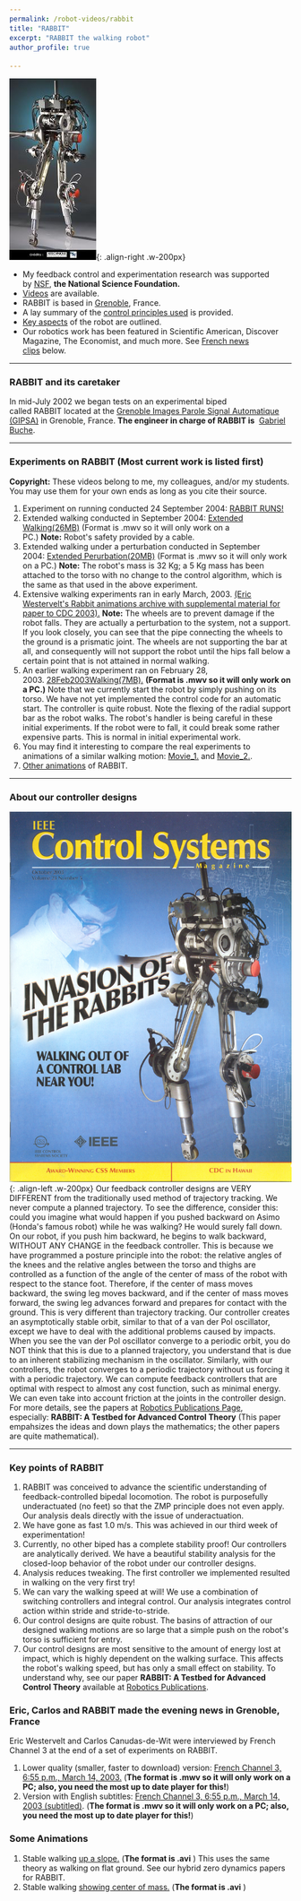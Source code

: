 ```yaml
---
permalink: /robot-videos/rabbit
title: "RABBIT"
excerpt: "RABBIT the walking robot"
author_profile: true

---
```

![RABBIT](/images/rabbit-1.jpg){: .align-right .w-200px}
*   My feedback control and experimentation research was supported by [NSF](http://nsf.gov/), **the National Science Foundation.**
*   [Videos](#Videos) are available.
*   RABBIT is based in [Grenoble](http://en.wikipedia.org/wiki/Grenoble), France.
*   A lay summary of the [control principles used](#Controller) is provided.
*   [Key aspects](#key-points-of-rabbit) of the robot are outlined.
*   Our robotics work has been featured in Scientific American, Discover Magazine, The Economist, and much more. See [French news clips](#eric-carlos-and-rabbit-made-the-evening-news-in-grenoble-france) below.

* * *

### RABBIT and its caretaker

In mid-July 2002 we began tests on an experimental biped called RABBIT located at the [Grenoble Images Parole Signal Automatique (GIPSA)](https://www.gipsa-lab.grenoble-inp.fr/) in Grenoble, France. **The engineer in charge of RABBIT is**  [Gabriel Buche](mailto:Gabriel.Buche@inpg.fr).

* * *

### <a name="Videos"></a>Experiments on RABBIT (Most current work is listed first)

**Copyright:** These videos belong to me, my colleagues, and/or my students. You may use them for your own ends as long as you cite their source.

1.  Experiment on running conducted 24 September 2004: [RABBIT RUNS!](/robot-videos/rabbit/initial-rabbit-experiment)
2.  Extended walking conducted in September 2004: [Extended Walking(26MB)](http://websites.umich.edu/~grizzlefacultyafs/vids/ExtendedWalking23Sept2004.wmv) (Format is .mwv so it will only work on a PC.) **Note:** Robot's safety provided by a cable.
3.  Extended walking under a perturbation conducted in September 2004: [Extended Perurbation(20MB)](http://websites.umich.edu/~grizzlefacultyafs/vids/Extended_Perturbation_23Sept2004.wmv) (Format is .mwv so it will only work on a PC.) **Note:** The robot's mass is 32 Kg; a 5 Kg mass has been attached to the torso with no change to the control algorithm, which is the same as that used in the above experiment.
4.  Extensive walking experiments ran in early March, 2003. [(Eric Westervelt's Rabbit animations archive with supplemental material for paper to CDC 2003).](/files/westervelt-rabbit.zip) **Note:** The wheels are to prevent damage if the robot falls. They are actually a perturbation to the system, not a support. If you look closely, you can see that the pipe connecting the wheels to the ground is a prismatic joint. The wheels are not supporting the bar at all, and consequently will not support the robot until the hips fall below a certain point that is not attained in normal walking.
5.  An earlier walking experiment ran on February 28, 2003. [28Feb2003Walking(7MB).](http://websites.umich.edu/~grizzlefacultyafs/vids/GrenobleFeb2003.wmv) **(Format is .mwv so it will only work on a PC.)** Note that we currently start the robot by simply pushing on its torso. We have not yet implemented the control code for an automatic start. The controller is quite robust. Note the flexing of the radial support bar as the robot walks. The robot's handler is being careful in these initial experiments. If the robot were to fall, it could break some rather expensive parts. This is normal in initial experimental work.
6.  You may find it interesting to compare the real experiments to animations of a similar walking motion: [Movie\_1.](http://websites.umich.edu/~grizzlefacultyafs/vids/Movie_1_grizzle.mpg) and [Movie\_2.](http://websites.umich.edu/~grizzlefacultyafs/vids/Movie_2_grizzle.mpg).
9.  [Other animations](#some-animations) of RABBIT.

* * *

### <a name="Controller"></a>About our controller designs

![RABBIT](/images/rabbit2-big.jpg){: .align-left .w-200px} Our feedback controller designs are VERY DIFFERENT from the traditionally used method of trajectory tracking. We never compute a planned trajectory. To see the difference, consider this: could you imagine what would happen if you pushed backward on Asimo (Honda's famous robot) while he was walking? He would surely fall down. On our robot, if you push him backward, he begins to walk backward, WITHOUT ANY CHANGE in the feedback controller. This is because we have programmed a posture principle into the robot: the relative angles of the knees and the relative angles between the torso and thighs are controlled as a function of the angle of the center of mass of the robot with respect to the stance foot. Therefore, if the center of mass moves backward, the swing leg moves backward, and if the center of mass moves forward, the swing leg advances forward and prepares for contact with the ground. This is very different than trajectory tracking. Our controller creates an asymptotically stable orbit, similar to that of a van der Pol oscillator, except we have to deal with the additional problems caused by impacts. When you see the van der Pol oscillator converge to a periodic orbit, you do NOT think that this is due to a planned trajectory, you understand that is due to an inherent stabilizing mechanism in the oscillator. Similarly, with our controllers, the robot converges to a periodic trajectory without us forcing it with a periodic trajectory. We can compute feedback controllers that are optimal with respect to almost any cost function, such as minimal energy. We can even take into account friction at the joints in the controller design. For more details, see the papers at [Robotics Publications Page](/publications-robotics.html), especially: **RABBIT: A Testbed for Advanced Control Theory** (This paper empahsizes the ideas and down plays the mathematics; the other papers are quite mathematical).

* * *

### Key points of RABBIT

1.  RABBIT was conceived to advance the scientific understanding of feedback-controlled bipedal locomotion. The robot is purposefully underactuated (no feet) so that the ZMP principle does not even apply. Our analysis deals directly with the issue of underactuation.
2.  We have gone as fast 1.0 m/s. This was achieved in our third week of experimentation!
3.  Currently, no other biped has a complete stability proof! Our controllers are analytically derived. We have a beautiful stability analysis for the closed-loop behavior of the robot under our controller designs.
4.  Analysis reduces tweaking. The first controller we implemented resulted in walking on the very first try!
5.  We can vary the walking speed at will! We use a combination of switching controllers and integral control. Our analysis integrates control action within stride and stride-to-stride.
6.  Our control designs are quite robust. The basins of attraction of our designed walking motions are so large that a simple push on the robot's torso is sufficient for entry.
7.  Our control designs are most sensitive to the amount of energy lost at impact, which is highly dependent on the walking surface. This affects the robot's walking speed, but has only a small effect on stability. To understand why, see our paper **RABBIT: A Testbed for Advanced Control Theory** available at [Robotics Publications](/publications/robotics.html).

### Eric, Carlos and RABBIT made the evening news in Grenoble, France

Eric Westervelt and Carlos Canudas-de-Wit were interviewed by French Channel 3 at the end of a set of experiments on RABBIT.

1.  Lower quality (smaller, faster to download) version: [French Channel 3, 6:55 p.m., March 14, 2003.](http://websites.umich.edu/~grizzlefacultyafs/vids/Rabbit_France3_14March2003.wmv) (**The format is .mwv so it will only work on a PC; also, you need the most up to date player for this!**)
2.  Version with English subtitles: [French Channel 3, 6:55 p.m., March 14, 2003 (subtitled)](http://websites.umich.edu/~grizzlefacultyafs/vids/Rabbit_France3_140303_subtitle_HIGH.wmv). (**The format is .mwv so it will only work on a PC; also, you need the most up to date player for this!**)

### Some Animations

1.  Stable walking [up a slope.](http://websites.umich.edu/~grizzlefacultyafs/vids/sloped_walking.avi) (**The format is .avi** ) This uses the same theory as walking on flat ground. See our hybrid zero dynamics papers for RABBIT.
2.  Stable walking [showing center of mass.](http://websites.umich.edu/~grizzlefacultyafs/vids/AnimWithCoMOn.avi) (**The format is .avi** )